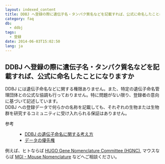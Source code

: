 ```yaml
---
layout: indexed_content
title: DDBJ へ登録の際に遺伝子名・タンパク質名などを記載すれば、公式に命名したことになりますか
category: faq
db:
  - ddbj
tags: 
  - 登録
date: 2014-06-03T15:02:50
lang: ja
---
```


## DDBJ へ登録の際に遺伝子名・タンパク質名などを記載すれば、公式に命名したことになりますか

<p>DDBJ には遺伝子命名などに関する権限ありません。また、特定の遺伝子命名管理団体との公式な協調も行っておりません。特に問題がない限り、登録者の意向に基づいて記述しています。<br>DDBJ への登録データで何らかの名称を記載しても、それぞれの生物または生物群を研究するコミュニティに受け入れられる保証はありません。</p>
<dl><dt>参考</dt>
  <dd>
    <ul>
      <li><a href="/ddbj/cds.html#product">DDBJ の遺伝子命名に関する考え方</a></li>
      <li><a href="/policies.html#priority">データの優先権</a></li>
    </ul>
  </dd>
</dl>
<p>例えば、ヒトならば <a href="http://www.genenames.org/">HUGO Gene Nomenclature Committee (HGNC)</a>, マウスならば <a href="http://www.informatics.jax.org/mgihome/nomen/index.shtml#mnrg">MGI - Mouse Nomenclature</a> などへご相談ください。</p>